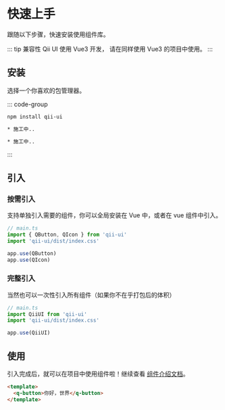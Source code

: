 # 快速上手
跟随以下步骤，快速安装使用组件库。

::: tip 兼容性
Qii UI 使用 Vue3 开发， 请在同样使用 Vue3 的项目中使用。
:::


## 安装
选择一个你喜欢的包管理器。

::: code-group
```sh [npm]
npm install qii-ui
```
```sh [yarn]
* 施工中..
```
```sh [pnpm]
* 施工中..
```
:::


## 引入

### 按需引入 <Badge type="tip" text="推荐" />
支持单独引入需要的组件，你可以全局安装在 Vue 中，或者在 vue 组件中引入。
```ts
// main.ts
import { QButton, QIcon } from 'qii-ui'
import 'qii-ui/dist/index.css'

app.use(QButton)
app.use(QIcon)
```

### 完整引入
当然也可以一次性引入所有组件（如果你不在乎打包后的体积）
```ts 
// main.ts
import QiiUI from 'qii-ui'
import 'qii-ui/dist/index.css'

app.use(QiiUI)
```


## 使用
引入完成后，就可以在项目中使用组件啦！继续查看 [组件介绍文档](/component/button)。
```html
<template>
  <q-button>你好，世界</q-button>
</template>
```